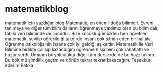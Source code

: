 # matematikblog
matematik için yazdığım blog
Matematik, en önemli doğa bilimidir. Evreni tanımaya ve diğer tüm bilim dallarını öğrenmeye yardımcı olan bu bilim dalı, tabiki veri biliminde de öncüdür. Bize küçüklüğümüzden beri öğretilen matematik, sevilip öğrenildiği takdirde insanı çok tatmin eden bir hal alır. Öğrenme psikolojisinin insana çok iyi geldiği aşikardır. Matematik ile Veri Bilimine birlikte çalışıp kazandığım öğrenme hissi beni çok rahatlattı ve huzur verdi. Umarım bu yolculukta diğer tüm derslerde de bu hazzı alırım. Bu bölümü şimdilik geçtim ve dönüp tekrar tekrar bakacağım. Teşekkür ederim Patika 
